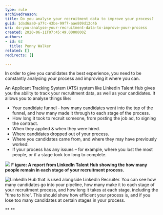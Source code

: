 ```yaml
---
type: rule
archivedreason: 
title: Do you analyse your recruitment data to improve your process?
guid: 1dad6aa0-a77c-43be-99f7-aae809d12c4b
uri: do-you-analyse-your-recruitment-data-to-improve-your-process
created: 2020-06-11T07:45:49.0000000Z
authors:
- id: 62
  title: Penny Walker
related: []
redirects: []

---
```


In order to give you candidates the best experience, you need to be constantly analysing your process and improving it where you can.

<!--endintro-->

An Applicant Tracking System (ATS) system like LinkedIn Talent Hub gives you the ability to track your recruitment data, as well as your candidates.  It allows you to analyse things like:

* Your candidate funnel - how many candidates went into the top of the funnel, and how many made it through to each stage of the process.
* How long it took to recruit someone, from posting the job ad, to signing the contract.
* When they applied & when they were hired.
* Where candidates dropped out of your process.
* Where you candidates came from, and where they may have previously worked.
* If your process has any issues – for example, where you lost the most people, or if a stage took too long to complete.


![](LinkedInHubReport2.png)
**F** **igure: A report from LinkedIn Talent Hub showing the how many people remain in each stage of your recruitment process.**

![LinkedIn Hub that is used alongside LinkedIn Recruiter. You can see how many candidates go into your pipeline, how many make it to each stage of your recruitment process, and how long it takes at each stage, including the “time to hire”. This should show how efficient your process is, and if you lose too many candidates at certain stages in your process.](LinkedInHubReport1.png)

**
**
